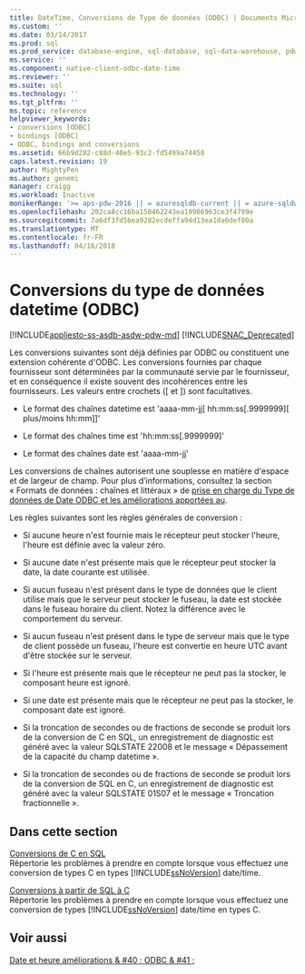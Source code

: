 ```yaml
---
title: DateTime, Conversions de Type de données (ODBC) | Documents Microsoft
ms.custom: ''
ms.date: 03/14/2017
ms.prod: sql
ms.prod_service: database-engine, sql-database, sql-data-warehouse, pdw
ms.service: ''
ms.component: native-client-odbc-date-time
ms.reviewer: ''
ms.suite: sql
ms.technology: ''
ms.tgt_pltfrm: ''
ms.topic: reference
helpviewer_keywords:
- conversions [ODBC]
- bindings [ODBC]
- ODBC, bindings and conversions
ms.assetid: 66b9d282-c88d-40e5-93c2-fd5499a74458
caps.latest.revision: 19
author: MightyPen
ms.author: genemi
manager: craigg
ms.workload: Inactive
monikerRange: '>= aps-pdw-2016 || = azuresqldb-current || = azure-sqldw-latest || >= sql-server-2016 || = sqlallproducts-allversions'
ms.openlocfilehash: 202ca8cc16ba158462243ea19986963ce3f4799e
ms.sourcegitcommit: 7a6df3fd5bea9282ecdeffa94d13ea1da6def80a
ms.translationtype: MT
ms.contentlocale: fr-FR
ms.lasthandoff: 04/16/2018
---
```

# <a name="datetime-data-type-conversions-odbc"></a>Conversions du type de données datetime (ODBC)
[!INCLUDE[appliesto-ss-asdb-asdw-pdw-md](../../includes/appliesto-ss-asdb-asdw-pdw-md.md)]
[!INCLUDE[SNAC_Deprecated](../../includes/snac-deprecated.md)]

  Les conversions suivantes sont déjà définies par ODBC ou constituent une extension cohérente d'ODBC. Les conversions fournies par chaque fournisseur sont déterminées par la communauté servie par le fournisseur, et en conséquence il existe souvent des incohérences entre les fournisseurs. Les valeurs entre crochets ([ et ]) sont facultatives.  
  
-   Le format des chaînes datetime est 'aaaa-mm-jj[ hh:mm:ss[.9999999][ plus/moins hh:mm]]'  
  
-   Le format des chaînes time est 'hh:mm:ss[.9999999]'  
  
-   Le format des chaînes date est 'aaaa-mm-jj'  
  
 Les conversions de chaînes autorisent une souplesse en matière d'espace et de largeur de champ. Pour plus d’informations, consultez la section « Formats de données : chaînes et littéraux » de [prise en charge du Type de données de Date ODBC et les améliorations apportées au](../../relational-databases/native-client-odbc-date-time/data-type-support-for-odbc-date-and-time-improvements.md).  
  
 Les règles suivantes sont les règles générales de conversion :  
  
-   Si aucune heure n'est fournie mais le récepteur peut stocker l'heure, l'heure est définie avec la valeur zéro.  
  
-   Si aucune date n'est présente mais que le récepteur peut stocker la date, la date courante est utilisée.  
  
-   Si aucun fuseau n'est présent dans le type de données que le client utilise mais que le serveur peut stocker le fuseau, la date est stockée dans le fuseau horaire du client. Notez la différence avec le comportement du serveur.  
  
-   Si aucun fuseau n'est présent dans le type de serveur mais que le type de client possède un fuseau, l'heure est convertie en heure UTC avant d'être stockée sur le serveur.  
  
-   Si l'heure est présente mais que le récepteur ne peut pas la stocker, le composant heure est ignoré.  
  
-   Si une date est présente mais que le récepteur ne peut pas la stocker, le composant date est ignoré.  
  
-   Si la troncation de secondes ou de fractions de seconde se produit lors de la conversion de C en SQL, un enregistrement de diagnostic est généré avec la valeur SQLSTATE 22008 et le message « Dépassement de la capacité du champ datetime ».  
  
-   Si la troncation de secondes ou de fractions de seconde se produit lors de la conversion de SQL en C, un enregistrement de diagnostic est généré avec la valeur SQLSTATE 01S07 et le message « Troncation fractionnelle ».  
  
## <a name="in-this-section"></a>Dans cette section  
 [Conversions de C en SQL](../../relational-databases/native-client-odbc-date-time/datetime-data-type-conversions-from-c-to-sql.md)  
 Répertorie les problèmes à prendre en compte lorsque vous effectuez une conversion de types C en types [!INCLUDE[ssNoVersion](../../includes/ssnoversion-md.md)] date/time.  
  
 [Conversions à partir de SQL à C](../../relational-databases/native-client-odbc-date-time/datetime-data-type-conversions-from-sql-to-c.md)  
 Répertorie les problèmes à prendre en compte lorsque vous effectuez une conversion de types [!INCLUDE[ssNoVersion](../../includes/ssnoversion-md.md)] date/time en types C.  
  
## <a name="see-also"></a>Voir aussi  
 [Date et heure améliorations & #40 ; ODBC & #41 ;](../../relational-databases/native-client-odbc-date-time/date-and-time-improvements-odbc.md)  
  
  

